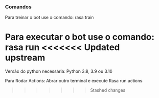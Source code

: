 ### Comandos

Para treinar o bot use o comando:
rasa train

Para executar o bot use o comando:
rasa run
<<<<<<< Updated upstream
=======

Versão do python necessária:
Python 3.8, 3.9 ou 3.10

Para Rodar Actions:
Abrar outro terminal e execute Rasa run actions
>>>>>>> Stashed changes

